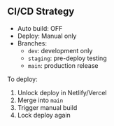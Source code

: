 ## CI/CD Strategy

- Auto build: OFF  
- Deploy: Manual only  
- Branches:
  - `dev`: development only  
  - `staging`: pre-deploy testing  
  - `main`: production release

To deploy:
1. Unlock deploy in Netlify/Vercel
2. Merge into `main`
3. Trigger manual build
4. Lock deploy again
